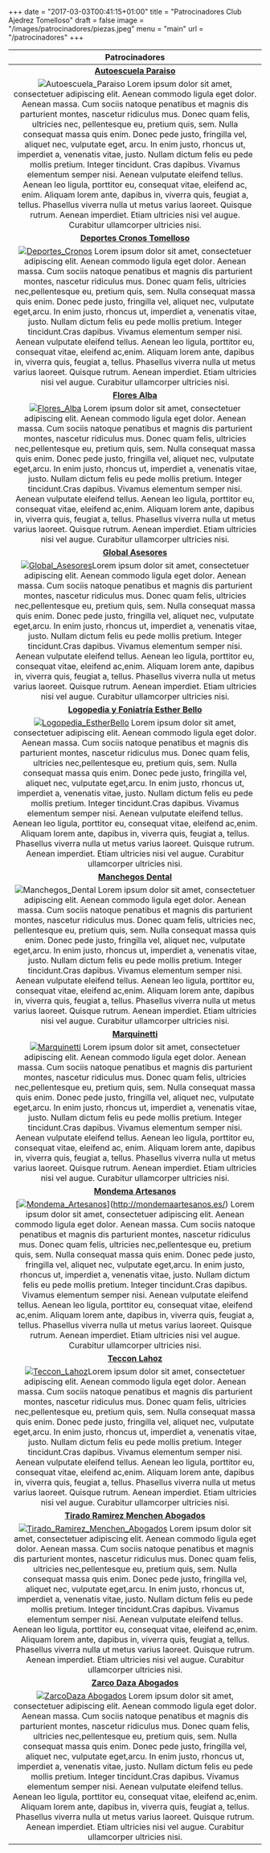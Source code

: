 +++
date = "2017-03-03T00:41:15+01:00"
title = "Patrocinadores Club Ajedrez Tomelloso"
draft = false
image = "/images/patrocinadores/piezas.jpeg"
menu = "main"
url = "/patrocinadores"
+++

|Patrocinadores|
|:--:|
|[**Autoescuela Paraiso**](https://www.facebook.com/Para%C3%ADso-Vial-Autoescuela-321899738172355/)|
|![Autoescuela_Paraiso](/images/patrocinadores/AutoescuelaParaiso.jpg) Lorem ipsum dolor sit amet, consectetuer adipiscing elit. Aenean commodo ligula eget dolor. Aenean massa. Cum sociis natoque penatibus et magnis dis parturient montes, nascetur ridiculus mus. Donec quam felis, ultricies nec, pellentesque eu, pretium quis, sem. Nulla consequat massa quis enim. Donec pede justo, fringilla vel, aliquet nec, vulputate eget, arcu. In enim justo, rhoncus ut, imperdiet a, venenatis vitae, justo. Nullam dictum felis eu pede mollis pretium. Integer tincidunt. Cras dapibus. Vivamus elementum semper nisi. Aenean vulputate eleifend tellus. Aenean leo ligula, porttitor eu, consequat vitae, eleifend ac, enim. Aliquam lorem ante, dapibus in, viverra quis, feugiat a, tellus. Phasellus viverra nulla ut metus varius laoreet. Quisque rutrum. Aenean imperdiet. Etiam ultricies nisi vel augue. Curabitur ullamcorper ultricies nisi. |
|[**Deportes Cronos Tomelloso**](http://www.cronostomelloso.com/) |
|[![Deportes_Cronos](/images/patrocinadores/cronos.jpg)](http://www.cronostomelloso.com/) Lorem ipsum dolor sit amet, consectetuer adipiscing elit. Aenean commodo ligula eget dolor. Aenean massa. Cum sociis natoque penatibus et magnis dis parturient montes, nascetur ridiculus mus. Donec quam felis, ultricies nec,pellentesque eu, pretium quis, sem. Nulla consequat massa quis enim. Donec pede justo, fringilla vel, aliquet nec, vulputate eget,arcu. In enim justo, rhoncus ut, imperdiet a, venenatis vitae, justo. Nullam dictum felis eu pede mollis pretium. Integer tincidunt.Cras dapibus. Vivamus elementum semper nisi. Aenean vulputate eleifend tellus. Aenean leo ligula, porttitor eu, consequat vitae, eleifend ac,enim. Aliquam lorem ante, dapibus in, viverra quis, feugiat a, tellus. Phasellus viverra nulla ut metus varius laoreet. Quisque rutrum. Aenean imperdiet. Etiam ultricies nisi vel augue. Curabitur ullamcorper ultricies nisi. |
|[**Flores Alba**](https://11870.com/pro/flores-alba-1) |
|[![Flores_Alba](/images/patrocinadores/FloresAlba.png)](https://11870.com/pro/flores-alba-1) Lorem ipsum dolor sit amet, consectetuer adipiscing elit. Aenean commodo ligula eget dolor. Aenean massa. Cum sociis natoque penatibus et magnis dis parturient montes, nascetur ridiculus mus. Donec quam felis, ultricies nec,pellentesque eu, pretium quis, sem. Nulla consequat massa quis enim. Donec pede justo, fringilla vel, aliquet nec, vulputate eget,arcu. In enim justo, rhoncus ut, imperdiet a, venenatis vitae, justo. Nullam dictum felis eu pede mollis pretium. Integer tincidunt.Cras dapibus. Vivamus elementum semper nisi. Aenean vulputate eleifend tellus. Aenean leo ligula, porttitor eu, consequat vitae, eleifend ac,enim. Aliquam lorem ante, dapibus in, viverra quis, feugiat a, tellus. Phasellus viverra nulla ut metus varius laoreet. Quisque rutrum. Aenean imperdiet. Etiam ultricies nisi vel augue. Curabitur ullamcorper ultricies nisi. |
|[**Global Asesores**](http://www.globalasesores2012.es/) |
| [![Global_Asesores](/images/patrocinadores/GlobalAsesores.jpg)](http://www.globalasesores2012.es/)Lorem ipsum dolor sit amet, consectetuer adipiscing elit. Aenean commodo ligula eget dolor. Aenean massa. Cum sociis natoque penatibus et magnis dis parturient montes, nascetur ridiculus mus. Donec quam felis, ultricies nec,pellentesque eu, pretium quis, sem. Nulla consequat massa quis enim. Donec pede justo, fringilla vel, aliquet nec, vulputate eget,arcu. In enim justo, rhoncus ut, imperdiet a, venenatis vitae, justo. Nullam dictum felis eu pede mollis pretium. Integer tincidunt.Cras dapibus. Vivamus elementum semper nisi. Aenean vulputate eleifend tellus. Aenean leo ligula, porttitor eu, consequat vitae, eleifend ac,enim. Aliquam lorem ante, dapibus in, viverra quis, feugiat a, tellus. Phasellus viverra nulla ut metus varius laoreet. Quisque rutrum. Aenean imperdiet. Etiam ultricies nisi vel augue. Curabitur ullamcorper ultricies nisi. |
|[**Logopedia y Foniatría Esther Bello**](http://www.citiservi.es/ciudad-real/esther-bello-gonzalez-tomelloso__2662995_477.html) |
|[![Logopedia_EstherBello](/images/patrocinadores/LogopediaEstherBello.jpg)](http://www.citiservi.es/ciudad-real/esther-bello-gonzalez-tomelloso__2662995_477.html) Lorem ipsum dolor sit amet, consectetuer adipiscing elit. Aenean commodo ligula eget dolor. Aenean massa. Cum sociis natoque penatibus et magnis dis parturient montes, nascetur ridiculus mus. Donec quam felis, ultricies nec,pellentesque eu, pretium quis, sem. Nulla consequat massa quis enim. Donec pede justo, fringilla vel, aliquet nec, vulputate eget,arcu. In enim justo, rhoncus ut, imperdiet a, venenatis vitae, justo. Nullam dictum felis eu pede mollis pretium. Integer tincidunt.Cras dapibus. Vivamus elementum semper nisi. Aenean vulputate eleifend tellus. Aenean leo ligula, porttitor eu, consequat vitae, eleifend ac,enim. Aliquam lorem ante, dapibus in, viverra quis, feugiat a, tellus. Phasellus viverra nulla ut metus varius laoreet. Quisque rutrum. Aenean imperdiet. Etiam ultricies nisi vel augue. Curabitur ullamcorper ultricies nisi. |
|[**Manchegos Dental**](http://manchegosprotesisdental.es/)|
|![Manchegos_Dental](/images/patrocinadores/ManchegosDental.png) Lorem ipsum dolor sit amet, consectetuer adipiscing elit. Aenean commodo ligula eget dolor. Aenean massa. Cum sociis natoque penatibus et magnis dis parturient montes, nascetur ridiculus mus. Donec quam felis, ultricies nec, pellentesque eu, pretium quis, sem. Nulla consequat massa quis enim. Donec pede justo, fringilla vel, aliquet nec, vulputate eget,arcu. In enim justo, rhoncus ut, imperdiet a, venenatis vitae, justo. Nullam dictum felis eu pede mollis pretium. Integer tincidunt.Cras dapibus. Vivamus elementum semper nisi. Aenean vulputate eleifend tellus. Aenean leo ligula, porttitor eu, consequat vitae, eleifend ac,enim. Aliquam lorem ante, dapibus in, viverra quis, feugiat a, tellus. Phasellus viverra nulla ut metus varius laoreet. Quisque rutrum. Aenean imperdiet. Etiam ultricies nisi vel augue. Curabitur ullamcorper ultricies nisi. |
|[**Marquinetti**](http://marquinetti.com/)|
|[![Marquinetti](/images/patrocinadores/Marquinetti.jpg)](http://marquinetti.com/) Lorem ipsum dolor sit amet, consectetuer adipiscing elit. Aenean commodo ligula eget dolor. Aenean massa. Cum sociis natoque penatibus et magnis dis parturient montes, nascetur ridiculus mus. Donec quam felis, ultricies nec,pellentesque eu, pretium quis, sem. Nulla consequat massa quis enim. Donec pede justo, fringilla vel, aliquet nec, vulputate eget,arcu. In enim justo, rhoncus ut, imperdiet a, venenatis vitae, justo. Nullam dictum felis eu pede mollis pretium. Integer tincidunt.Cras dapibus. Vivamus elementum semper nisi. Aenean vulputate eleifend tellus. Aenean leo ligula, porttitor eu, consequat vitae, eleifend ac, enim. Aliquam lorem ante, dapibus in, viverra quis, feugiat a, tellus. Phasellus viverra nulla ut metus varius laoreet. Quisque rutrum. Aenean imperdiet. Etiam ultricies nisi vel augue. Curabitur ullamcorper ultricies nisi. |
|[**Mondema Artesanos**](http://mondemaartesanos.es/) |
|[[![Mondema_Artesanos](/images/patrocinadores/MondemaArtesanos.png)](http://mondemaartesanos.es/)](http://mondemaartesanos.es/) Lorem ipsum dolor sit amet, consectetuer adipiscing elit. Aenean commodo ligula eget dolor. Aenean massa. Cum sociis natoque penatibus et magnis dis parturient montes, nascetur ridiculus mus. Donec quam felis, ultricies nec,pellentesque eu, pretium quis, sem. Nulla consequat massa quis enim. Donec pede justo, fringilla vel, aliquet nec, vulputate eget,arcu. In enim justo, rhoncus ut, imperdiet a, venenatis vitae, justo. Nullam dictum felis eu pede mollis pretium. Integer tincidunt.Cras dapibus. Vivamus elementum semper nisi. Aenean vulputate eleifend tellus. Aenean leo ligula, porttitor eu, consequat vitae, eleifend ac,enim. Aliquam lorem ante, dapibus in, viverra quis, feugiat a, tellus. Phasellus viverra nulla ut metus varius laoreet. Quisque rutrum. Aenean imperdiet. Etiam ultricies nisi vel augue. Curabitur ullamcorper ultricies nisi. |
|[**Teccon Lahoz**](http://www.tecconlahoz.es/)|
|[![Teccon_Lahoz](/images/patrocinadores/TecconLahoz.jpg)](http://www.tecconlahoz.es/)Lorem ipsum dolor sit amet, consectetuer adipiscing elit. Aenean commodo ligula eget dolor. Aenean massa. Cum sociis natoque penatibus et magnis dis parturient montes, nascetur ridiculus mus. Donec quam felis, ultricies nec,pellentesque eu, pretium quis, sem. Nulla consequat massa quis enim. Donec pede justo, fringilla vel, aliquet nec, vulputate eget,arcu. In enim justo, rhoncus ut, imperdiet a, venenatis vitae, justo. Nullam dictum felis eu pede mollis pretium. Integer tincidunt.Cras dapibus. Vivamus elementum semper nisi. Aenean vulputate eleifend tellus. Aenean leo ligula, porttitor eu, consequat vitae, eleifend ac,enim. Aliquam lorem ante, dapibus in, viverra quis, feugiat a, tellus. Phasellus viverra nulla ut metus varius laoreet. Quisque rutrum. Aenean imperdiet. Etiam ultricies nisi vel augue. Curabitur ullamcorper ultricies nisi. |
|[**Tirado Ramirez Menchen Abogados**](http://www.conabogados.es/empresa/tirado-ramirez-menchen-tomelloso-4194547/)|
|[![Tirado_Ramirez_Menchen_Abogados](/images/patrocinadores/TiradoRamirezMenchen.jpg)](http://www.conabogados.es/empresa/tirado-ramirez-menchen-tomelloso-4194547/) Lorem ipsum dolor sit amet, consectetuer adipiscing elit. Aenean commodo ligula eget dolor. Aenean massa. Cum sociis natoque penatibus et magnis dis parturient montes, nascetur ridiculus mus. Donec quam felis, ultricies nec,pellentesque eu, pretium quis, sem. Nulla consequat massa quis enim. Donec pede justo, fringilla vel, aliquet nec, vulputate eget,arcu. In enim justo, rhoncus ut, imperdiet a, venenatis vitae, justo. Nullam dictum felis eu pede mollis pretium. Integer tincidunt.Cras dapibus. Vivamus elementum semper nisi. Aenean vulputate eleifend tellus. Aenean leo ligula, porttitor eu, consequat vitae, eleifend ac,enim. Aliquam lorem ante, dapibus in, viverra quis, feugiat a, tellus. Phasellus viverra nulla ut metus varius laoreet. Quisque rutrum. Aenean imperdiet. Etiam ultricies nisi vel augue. Curabitur ullamcorper ultricies nisi. |
| [**Zarco Daza Abogados**](http://www.citiservi.es/ciudad-real/pilar-zarco-daza-tomelloso__2760012_477.html) |
[![ZarcoDaza Abogados](/images/patrocinadores/zarcodaza.png)](http://www.citiservi.es/ciudad-real/pilar-zarco-daza-tomelloso__2760012_477.html) Lorem ipsum dolor sit amet, consectetuer adipiscing elit. Aenean commodo ligula eget dolor. Aenean massa. Cum sociis natoque penatibus et magnis dis parturient montes, nascetur ridiculus mus. Donec quam felis, ultricies nec,pellentesque eu, pretium quis, sem. Nulla consequat massa quis enim. Donec pede justo, fringilla vel, aliquet nec, vulputate eget,arcu. In enim justo, rhoncus ut, imperdiet a, venenatis vitae, justo. Nullam dictum felis eu pede mollis pretium. Integer tincidunt.Cras dapibus. Vivamus elementum semper nisi. Aenean vulputate eleifend tellus. Aenean leo ligula, porttitor eu, consequat vitae, eleifend ac,enim. Aliquam lorem ante, dapibus in, viverra quis, feugiat a, tellus. Phasellus viverra nulla ut metus varius laoreet. Quisque rutrum. Aenean imperdiet. Etiam ultricies nisi vel augue. Curabitur ullamcorper ultricies nisi. |
